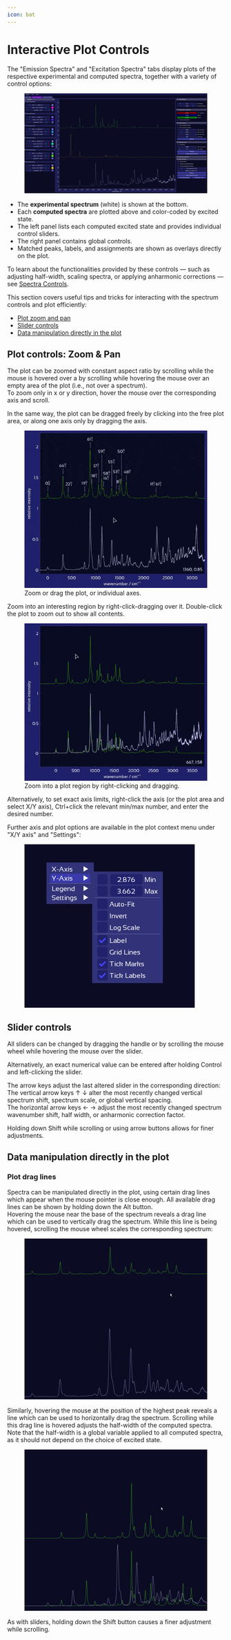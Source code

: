 ```yaml
---
icon: bat
---
```


# Interactive Plot Controls

The "Emission Spectra" and "Excitation Spectra" tabs display plots of the respective experimental and computed spectra, together with a variety of control options:

<figure><img src=".gitbook/assets/emission_tab.png" alt="SpectraMatcher Emission Spectra overview"><figcaption></figcaption></figure>

* The **experimental spectrum** (white) is shown at the bottom.
* Each **computed spectra** are plotted above and color-coded by excited state.
* The left panel lists each computed excited state and provides individual control sliders.
* The right panel contains global controls.
* Matched peaks, labels, and assignments are shown as overlays directly on the plot.

To learn about the functionalities provided by these controls — such as adjusting half-width, scaling spectra, or applying anharmonic corrections — see [Spectra Controls](spectra_controls.md).

This section covers useful tips and tricks for interacting with the spectrum controls and plot efficiently:

* [Plot zoom and pan](plot_controls.md#plot-controls-zoom--pan)
* [Slider controls](plot_controls.md#slider-controls)
* [Data manipulation directly in the plot](plot_controls.md#data-manipulation-directly-in-the-plot)

## Plot controls: Zoom & Pan

The plot can be zoomed with constant aspect ratio by scrolling while the mouse is hovered over a by scrolling while hovering the mouse over an empty area of the plot (i.e., not over a spectrum).\
To zoom only in x or y direction, hover the mouse over the corresponding axis and scroll.

In the same way, the plot can be dragged freely by clicking into the free plot area, or along one axis only by dragging the axis.

<figure><img src=".gitbook/assets/zoom_pan_hq.gif" alt="zoom into a plot region"><figcaption>Zoom or drag the plot, or individual axes.</figcaption></figure>

Zoom into an interesting region by right-click-dragging over it. Double-click the plot to zoom out to show all contents.

<figure><img src=".gitbook/assets/rightclick_zoom.gif" alt="zoom into a plot region"><figcaption>Zoom into a plot region by right-clicking and dragging.</figcaption></figure>

Alternatively, to set exact axis limits, right-click the axis (or the plot area and select X/Y axis), Ctrl+click the relevant min/max number, and enter the desired number.

Further axis and plot options are available in the plot context menu under "X/Y axis" and "Settings":

<figure><img src=".gitbook/assets/Axis_right_click_menu.png" alt=""><figcaption></figcaption></figure>


## Slider controls

All sliders can be changed by dragging the handle or by scrolling the mouse wheel while hovering the mouse over the slider.

Alternatively, an exact numerical value can be entered after holding Control and left-clicking the slider.

The arrow keys adjust the last altered slider in the corresponding direction:\
The vertical arrow keys ↑ ↓ alter the most recently changed vertical spectrum shift, spectrum scale, or global vertical spacing.\
The horizontal arrow keys ← → adjust the most recently changed spectrum wavenumber shift, half width, or anharmonic correction factor.

Holding down Shift while scrolling or using arrow buttons allows for finer adjustments.

## Data manipulation directly in the plot

### Plot drag lines

Spectra can be manipulated directly in the plot, using certain drag lines which appear when the mouse pointer is close enough. All available drag lines can be shown by holding down the Alt button.\
Hovering the mouse near the base of the spectrum reveals a drag line which can be used to vertically drag the spectrum. While this line is being hovered, scrolling the mouse wheel scales the corresponding spectrum:

<figure><img src=".gitbook/assets/scroll_and_y_shift_using_drag_lines.gif" alt="Scrolling and y shifting using drag lines"><figcaption></figcaption></figure>

Similarly, hovering the mouse at the position of the highest peak reveals a line which can be used to horizontally drag the spectrum. Scrolling while this drag line is hovered adjusts the half-width of the computed spectra.\
Note that the half-width is a global variable applied to all computed spectra, as it should not depend on the choice of excited state.

<figure><img src=".gitbook/assets/scroll_and_wavenumber_shift_using_drag_lines.gif" alt="Scrolling and x shifting using drag lines"><figcaption></figcaption></figure>

As with sliders, holding down the Shift button causes a finer adjustment while scrolling.
